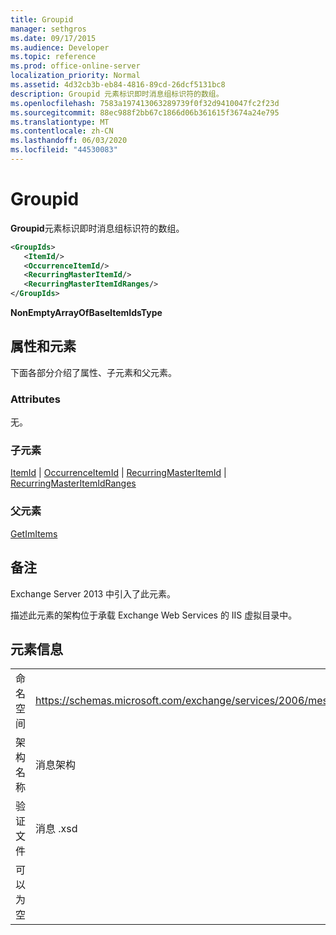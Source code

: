 ```yaml
---
title: Groupid
manager: sethgros
ms.date: 09/17/2015
ms.audience: Developer
ms.topic: reference
ms.prod: office-online-server
localization_priority: Normal
ms.assetid: 4d32cb3b-eb84-4816-89cd-26dcf5131bc8
description: Groupid 元素标识即时消息组标识符的数组。
ms.openlocfilehash: 7583a197413063289739f0f32d9410047fc2f23d
ms.sourcegitcommit: 88ec988f2bb67c1866d06b361615f3674a24e795
ms.translationtype: MT
ms.contentlocale: zh-CN
ms.lasthandoff: 06/03/2020
ms.locfileid: "44530083"
---
```

# <a name="groupids"></a>Groupid

**Groupid**元素标识即时消息组标识符的数组。 
  
```XML
<GroupIds>
   <ItemId/>
   <OccurrenceItemId/>
   <RecurringMasterItemId/>
   <RecurringMasterItemIdRanges/>
</GroupIds>
```

 **NonEmptyArrayOfBaseItemIdsType**
## <a name="attributes-and-elements"></a>属性和元素

下面各部分介绍了属性、子元素和父元素。
  
### <a name="attributes"></a>Attributes

无。
  
### <a name="child-elements"></a>子元素

[ItemId](itemid.md)  | [OccurrenceItemId](occurrenceitemid.md)  | [RecurringMasterItemId](recurringmasteritemid.md)  | [RecurringMasterItemIdRanges](recurringmasteritemidranges.md)
  
### <a name="parent-elements"></a>父元素

[GetImItems](getimitems.md)
  
## <a name="remarks"></a>备注

Exchange Server 2013 中引入了此元素。
  
描述此元素的架构位于承载 Exchange Web Services 的 IIS 虚拟目录中。
  
## <a name="element-information"></a>元素信息

|||
|:-----|:-----|
|命名空间  <br/> |https://schemas.microsoft.com/exchange/services/2006/messages  <br/> |
|架构名称  <br/> |消息架构  <br/> |
|验证文件  <br/> |消息 .xsd  <br/> |
|可以为空  <br/> ||
   


